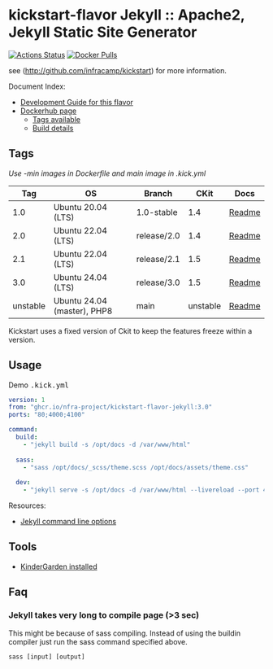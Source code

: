 
# kickstart-flavor Jekyll :: Apache2, Jekyll Static Site Generator

[![Actions Status](https://github.com/nfra-project/kickstart-flavor-jekyll/workflows/test/badge.svg)](https://github.com/nfra-project/kickstart-flavor-jekyll/actions)
[![Docker Pulls](https://img.shields.io/docker/pulls/nfra/kickstart-flavor-jekyll.svg)](https://github.com/nfra-project/kickstart-flavor-jekyll)

see (http://github.com/infracamp/kickstart) for more information.

Document Index:

- [Development Guide for this flavor](DEVELOPMENT.md)
- [Dockerhub page](https://hub.docker.com/r/nfra/kickstart-flavor-jekyll/)
    - [Tags available](https://hub.docker.com/r/nfra/kickstart-flavor-jekyll/tags/)
    - [Build details](https://hub.docker.com/r/nfra/kickstart-flavor-jekyll/builds/)


## Tags

*Use -min images in Dockerfile and main image in .kick.yml*

| Tag      | OS                          | Branch      | CKit     | Docs                                                                               |
|----------|-----------------------------|-------------|----------|------------------------------------------------------------------------------------|
| 1.0      | Ubuntu 20.04 (LTS)          | 1.0-stable  | 1.4      | [Readme](https://github.com/nfra-project/kickstart-flavor-jekyll/tree/1.0-stable)  |
| 2.0      | Ubuntu 22.04 (LTS)          | release/2.0 | 1.4      | [Readme](https://github.com/nfra-project/kickstart-flavor-jekyll/tree/release/2.0) |
| 2.1      | Ubuntu 22.04 (LTS)          | release/2.1 | 1.5      | [Readme](https://github.com/nfra-project/kickstart-flavor-jekyll/tree/release/2.1) |
| 3.0      | Ubuntu 24.04 (LTS)          | release/3.0 | 1.5      | [Readme](https://github.com/nfra-project/kickstart-flavor-jekyll/tree/release/3.0)
| unstable | Ubuntu 24.04 (master), PHP8 | main        | unstable | [Readme](https://github.com/nfra-project/kickstart-flavor-jekyll/)                 |

Kickstart uses a fixed version of Ckit to keep the features freeze within
a version.

## Usage

Demo <kbd>.kick.yml</kbd>

```yaml
version: 1
from: "ghcr.io/nfra-project/kickstart-flavor-jekyll:3.0"
ports: "80;4000;4100"

command:
  build:
    - "jekyll build -s /opt/docs -d /var/www/html"
  
  sass:
    - "sass /opt/docs/_scss/theme.scss /opt/docs/assets/theme.css"
  
  dev:
    - "jekyll serve -s /opt/docs -d /var/www/html --livereload --port 4000 --livereload-port 4100 --host 0.0.0.0"
```

Resources:
- [Jekyll command line options](https://jekyllrb.com/docs/configuration/options/)


## Tools

- [KinderGarden installed](https://www.github.com/lack-project/lack-kindergarden)


## Faq

### Jekyll takes very long to compile page (>3 sec)

This might be because of sass compiling. Instead of using the buildin compiler
just run the sass command specified above.

```
sass [input] [output]
```
